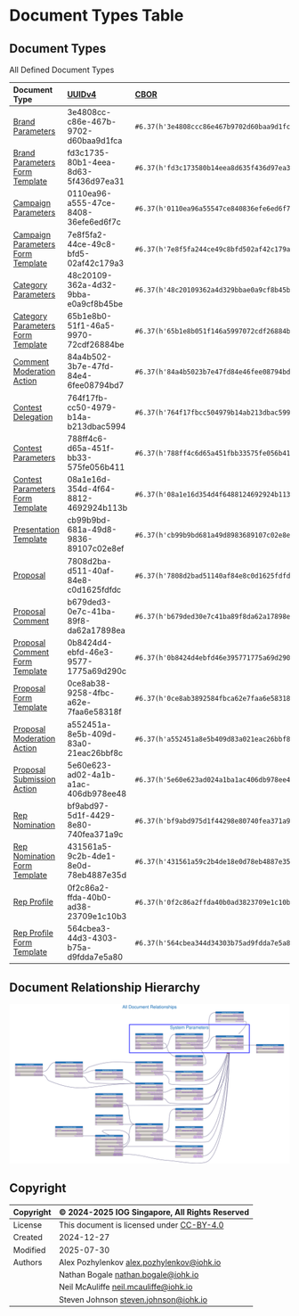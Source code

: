 # Document Types Table

## Document Types

All Defined Document Types

<!-- markdownlint-disable MD033 -->
| Document Type | [UUIDv4][RFC9562-V4] | [CBOR][RFC8949] |
| :--- | :--- | :--- |
| [Brand Parameters](docs/brand_parameters.md) | 3e4808cc-c86e-467b-9702-d60baa9d1fca | `#6.37(h'3e4808ccc86e467b9702d60baa9d1fca')` |
| [Brand Parameters Form Template](docs/brand_parameters_form_template.md) | fd3c1735-80b1-4eea-8d63-5f436d97ea31 | `#6.37(h'fd3c173580b14eea8d635f436d97ea31')` |
| [Campaign Parameters](docs/campaign_parameters.md) | 0110ea96-a555-47ce-8408-36efe6ed6f7c | `#6.37(h'0110ea96a55547ce840836efe6ed6f7c')` |
| [Campaign Parameters Form Template](docs/campaign_parameters_form_template.md) | 7e8f5fa2-44ce-49c8-bfd5-02af42c179a3 | `#6.37(h'7e8f5fa244ce49c8bfd502af42c179a3')` |
| [Category Parameters](docs/category_parameters.md) | 48c20109-362a-4d32-9bba-e0a9cf8b45be | `#6.37(h'48c20109362a4d329bbae0a9cf8b45be')` |
| [Category Parameters Form Template](docs/category_parameters_form_template.md) | 65b1e8b0-51f1-46a5-9970-72cdf26884be | `#6.37(h'65b1e8b051f146a5997072cdf26884be')` |
| [Comment Moderation Action](docs/comment_moderation_action.md) | 84a4b502-3b7e-47fd-84e4-6fee08794bd7 | `#6.37(h'84a4b5023b7e47fd84e46fee08794bd7')` |
| [Contest Delegation](docs/contest_delegation.md) | 764f17fb-cc50-4979-b14a-b213dbac5994 | `#6.37(h'764f17fbcc504979b14ab213dbac5994')` |
| [Contest Parameters](docs/contest_parameters.md) | 788ff4c6-d65a-451f-bb33-575fe056b411 | `#6.37(h'788ff4c6d65a451fbb33575fe056b411')` |
| [Contest Parameters Form Template](docs/contest_parameters_form_template.md) | 08a1e16d-354d-4f64-8812-4692924b113b | `#6.37(h'08a1e16d354d4f6488124692924b113b')` |
| [Presentation Template](docs/presentation_template.md) | cb99b9bd-681a-49d8-9836-89107c02e8ef | `#6.37(h'cb99b9bd681a49d8983689107c02e8ef')` |
| [Proposal](docs/proposal.md) | 7808d2ba-d511-40af-84e8-c0d1625fdfdc | `#6.37(h'7808d2bad51140af84e8c0d1625fdfdc')` |
| [Proposal Comment](docs/proposal_comment.md) | b679ded3-0e7c-41ba-89f8-da62a17898ea | `#6.37(h'b679ded30e7c41ba89f8da62a17898ea')` |
| [Proposal Comment Form Template](docs/proposal_comment_form_template.md) | 0b8424d4-ebfd-46e3-9577-1775a69d290c | `#6.37(h'0b8424d4ebfd46e395771775a69d290c')` |
| [Proposal Form Template](docs/proposal_form_template.md) | 0ce8ab38-9258-4fbc-a62e-7faa6e58318f | `#6.37(h'0ce8ab3892584fbca62e7faa6e58318f')` |
| [Proposal Moderation Action](docs/proposal_moderation_action.md) | a552451a-8e5b-409d-83a0-21eac26bbf8c | `#6.37(h'a552451a8e5b409d83a021eac26bbf8c')` |
| [Proposal Submission Action](docs/proposal_submission_action.md) | 5e60e623-ad02-4a1b-a1ac-406db978ee48 | `#6.37(h'5e60e623ad024a1ba1ac406db978ee48')` |
| [Rep Nomination](docs/rep_nomination.md) | bf9abd97-5d1f-4429-8e80-740fea371a9c | `#6.37(h'bf9abd975d1f44298e80740fea371a9c')` |
| [Rep Nomination Form Template](docs/rep_nomination_form_template.md) | 431561a5-9c2b-4de1-8e0d-78eb4887e35d | `#6.37(h'431561a59c2b4de18e0d78eb4887e35d')` |
| [Rep Profile](docs/rep_profile.md) | 0f2c86a2-ffda-40b0-ad38-23709e1c10b3 | `#6.37(h'0f2c86a2ffda40b0ad3823709e1c10b3')` |
| [Rep Profile Form Template](docs/rep_profile_form_template.md) | 564cbea3-44d3-4303-b75a-d9fdda7e5a80 | `#6.37(h'564cbea344d34303b75ad9fdda7e5a80')` |
<!-- markdownlint-enable MD033 -->

## Document Relationship Hierarchy

![Document Hierarchy](diagrams/all.dot.svg "Document Hierarchy")

## Copyright

| Copyright | :copyright: 2024-2025 IOG Singapore, All Rights Reserved |
| --- | --- |
| License | This document is licensed under [CC-BY-4.0] |
| Created | 2024-12-27 |
| Modified | 2025-07-30 |
| Authors | Alex Pozhylenkov <alex.pozhylenkov@iohk.io> |
| | Nathan Bogale <nathan.bogale@iohk.io> |
| | Neil McAuliffe <neil.mcauliffe@iohk.io> |
| | Steven Johnson <steven.johnson@iohk.io> |

[CC-BY-4.0]: https://creativecommons.org/licenses/by/4.0/legalcode
[RFC9562-V4]: https://www.rfc-editor.org/rfc/rfc9562.html#name-uuid-version-4
[RFC8949]: https://www.rfc-editor.org/rfc/rfc8949.html
